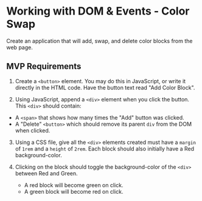 # Working with DOM & Events - Color Swap
Create an application that will add, swap, and delete color blocks from the web page.

## MVP Requirements

1. Create a `<button>` element. You may do this in JavaScript, or write it directly in the HTML code. Have the button text read "Add Color Block".

2. Using JavaScript, append a `<div>` element when you click the button. This `<div>` should contain:

 - A `<span>` that shows how many times the "Add" button was clicked. 
 - A "Delete" `<button>` which should remove its parent `div` from the DOM when clicked.

3. Using a CSS file, give all the `<div>` elements created must have a `margin` of `1rem` and a `height` of `2rem`. Each block should also initially have a Red background-color.

4. Clicking on the block should toggle the background-color of the `<div>` between Red and Green.
    - A red block will become green on click.
    - A green block will become red on click.
